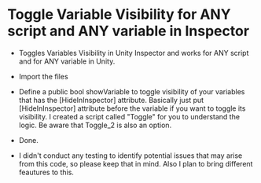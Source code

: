 # Toggle Variable Visibility for ANY script and ANY variable in Inspector

- Toggles Variables Visibility in Unity Inspector and works for ANY script and for ANY variable in Unity. 

- Import the files
- Define a public bool showVariable to toggle visibility of your variables that has the [HideInInspector] attribute. Basically just put [HideInInspector] attribute before the variable if you want to toggle its visibility. I created a script called "Toggle" for you to understand the logic. Be aware that Toggle_2 is also an option.
- Done.

- I didn't conduct any testing to identify potential issues that may arise from this code, so please keep that in mind. Also I plan to bring different feautures to this.

